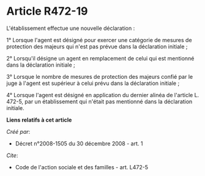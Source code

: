 # Article R472-19

L'établissement effectue une nouvelle déclaration : 

1° Lorsque l'agent est désigné pour exercer une catégorie de mesures de protection des majeurs qui n'est pas prévue dans la
déclaration initiale ; 

2° Lorsqu'il désigne un agent en remplacement de celui qui est mentionné dans la déclaration initiale ; 

3° Lorsque le nombre de mesures de protection des majeurs confié par le juge à l'agent est supérieur à celui prévu dans la
déclaration initiale ; 

4° Lorsque l'agent est désigné en application du dernier alinéa de l'article L. 472-5, par un établissement qui n'était pas
mentionné dans la déclaration initiale.

**Liens relatifs à cet article**

_Créé par_:

  - Décret n°2008-1505 du 30 décembre 2008 - art. 1

_Cite_:

  - Code de l'action sociale et des familles - art. L472-5
